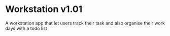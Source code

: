 # Workstation v1.01

A workstation app that let users track their task and also organise their work days with a todo list
